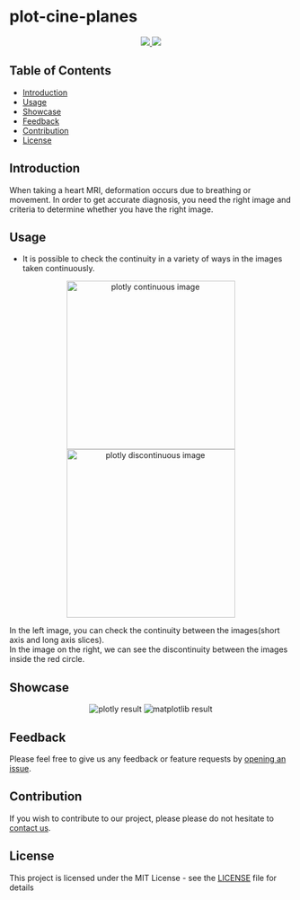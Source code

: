 # plot-cine-planes  


<p align="center">
    <a href="https://www.python.org/downloads/release/python-374/">
        <img src="https://img.shields.io/badge/python-v3.7.4-blue.svg?logo=python&logoColor=white">
    </a>
    <a href="https://github.com/JoeyValentine/plot-cine-planes/issues">
        <img src="https://img.shields.io/github/issues/JoeyValentine/plot-cine-planes?logo=github">
    </a>
</p>


## Table of Contents

- [Introduction](#introduction)
- [Usage](#usage)
- [Showcase](#showcase)
- [Feedback](#feedback)
- [Contribution](#contribution)
- [License](#license)


## Introduction
When taking a heart MRI, deformation occurs due to breathing or movement. In order to get accurate diagnosis, you need the right image and criteria to determine whether you have the right image. 


## Usage

- It is possible to check the continuity in a variety of ways in the images taken continuously.

<p align="center">
  <img src = "https://i.imgur.com/9GEj6i9.png" alt="plotly continuous image" width=300 height=300>
  <img src = "https://i.imgur.com/nnxUgEP.png" alt="plotly discontinuous image" width=300 height=300>
</p>

In the left image, you can check the continuity between the images(short axis and long axis slices).  
In the image on the right, we can see the discontinuity between the images inside the red circle.


## Showcase

<p align="center">
  <img src = "https://i.imgur.com/iPgk5m7.gif" alt="plotly result">
  <img src = "https://i.imgur.com/UVGNbeu.gif" alt="matplotlib result">
</p>


## Feedback

Please feel free to give us any feedback or feature requests by [opening an issue](https://github.com/JoeyValentine/plot-cine-planes/issues).


## Contribution

If you wish to contribute to our project, please please do not hesitate to [contact us](https://github.com/JoeyValentine/plot-cine-planes/issues).


## License

This project is licensed under the MIT License - see the [LICENSE](LICENSE) file for details

